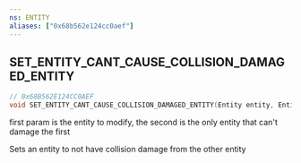 ```yaml
---
ns: ENTITY
aliases: ["0x68b562e124cc0aef"]
---
```

## SET_ENTITY_CANT_CAUSE_COLLISION_DAMAGED_ENTITY

```c
// 0x68B562E124CC0AEF
void SET_ENTITY_CANT_CAUSE_COLLISION_DAMAGED_ENTITY(Entity entity, Entity entity);
```

first param is the entity to modify, the second is the only entity that can't damage the first

Sets an entity to not have collision damage from the other entity

